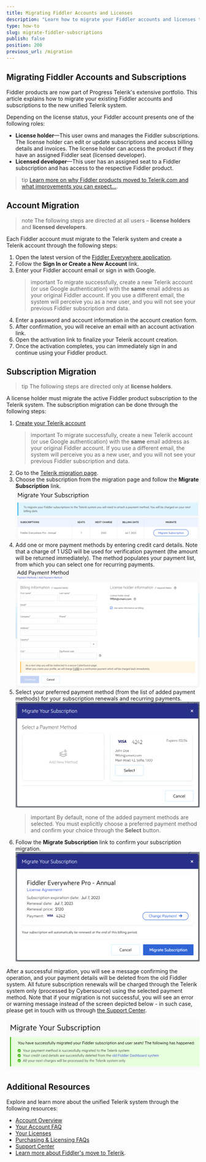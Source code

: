 ```yaml
---
title: Migrating Fiddler Accounts and Licenses
description: "Learn how to migrate your Fiddler accounts and licenses to the Progress Telerik system."
type: how-to
slug: migrate-fiddler-subscriptions
publish: false
position: 200
previous_url: /migration
---
```


## Migrating Fiddler Accounts and Subscriptions

Fiddler products are now part of Progress Telerik's extensive portfolio. This article explains how to migrate your existing Fiddler accounts and subscriptions to the new unified Telerik system.

Depending on the license status, your Fiddler account presents one of the following roles:

* **License holder**&mdash;This user owns and manages the Fiddler subscriptions. The license holder can edit or update subscriptions and access billing details and invoices. The license holder can access the product if they have an assigned Fiddler seat (licensed developer).
* **Licensed developer**&mdash;This user has an assigned seat to a Fiddler subscription and has access to the respective Fiddler product.

>tip [Learn more on why Fiddler products moved to Telerik.com and what improvements you can expect...](https://www.telerik.com/blogs/fiddler-moving-telerik-what-expect).

## Account Migration

>note The following steps are directed at all users – **license holders** and **licensed developers**.

Each Fiddler account must migrate to the Telerik system and create a Telerik account through the following steps:

1. Open the latest version of the [Fiddler Everywhere application](https://www.telerik.com/download/fiddler-everywhere).
1. Follow the **Sign In or Create a New Account** link.
1. Enter your Fiddler account email or sign in with Google.
    >important To migrate successfully, create a new Telerik account (or use Google authentication) with the **same** email address as your original Fiddler account. If you use a different email, the system will perceive you as a new user, and you will not see your previous Fiddler subscription and data.
1. Enter a password and account information in the account creation form.
1. After confirmation, you will receive an email with an account activation link.
1. Open the activation link to finalize your Telerik account creation.
1. Once the activation completes, you can immediately sign in and continue using your Fiddler product.

## Subscription Migration

>tip The following steps are directed only at **license holders**.

A license holder must migrate the active Fiddler product subscription to the Telerik system. The subscription migration can be done through the following steps:

1. [Create your Telerik account](#account-migration)
    >important To migrate successfully, create a new Telerik account (or use Google authentication) with the **same** email address as your original Fiddler account. If you use a different email, the system will perceive you as a new user, and you will not see your previous Fiddler subscription and data.
1. Go to the [Telerik migration page](https://www.telerik.com/account/fiddler-migration).
1. Choose the subscription from the migration page and follow the **Migrate Subscription** link.
    ![Migrate subscription link on Telerik](./images/fe-updated-migration-006.png)
1. Add one or more payment methods by entering credit card details. Note that a charge of 1 USD will be used for verification payment (the amount will be returned immediately). The method populates your payment list, from which you can select one for recurring payments. 
    ![Migrate subscription link on Telerik](./images/fe-updated-migration-008.png)
1. Select your preferred payment method (from the list of added payment methods) for your subscription renewals and recurring payments.
    ![Migrate subscription link on Telerik](./images/fe-updated-migration-011.png)
    >important By default, none of the added payment methods are selected. You must explicitly choose a preferred payment method and confirm your choice through the **Select** button.
1. Follow the **Migrate Subscription** link to confirm your subscription migration.
    ![Migrate subscription link on Telerik](./images/fe-updated-migration-012.png)

After a successful migration, you will see a message confirming the operation, and your payment details will be deleted from the old Fiddler system. All future subscription renewals will be charged through the Telerik system only (processed by Cybersource) using the selected payment method. Note that if your migration is not successful, you will see an error or warning message instead of the screen depicted below - in such case, please get in touch with us through [the Support Center](https://www.telerik.com/account/support-center/contact-us/licensing-support).

![Migrate subscription link on Telerik](./images/fe-updated-migration-013.png)

## Additional Resources

Explore and learn more about the unified Telerik system through the following resources:

- [Account Overview](https://www.telerik.com/account/)
- [Your Account FAQ](https://www.telerik.com/account/faqs)
- [Your Licenses](https://www.telerik.com/account/your-licenses)
- [Purchasing & Licensing FAQs](https://www.telerik.com/purchase/faq/licensing-purchasing)
- [Support Center](https://www.telerik.com/account/support-center)
- [Learn more about Fiddler's move to Telerik](https://www.telerik.com/blogs/fiddler-moving-telerik-what-expect).